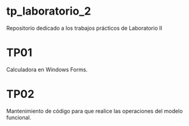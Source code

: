 # tp_laboratorio_2
Repositorio dedicado a los trabajos prácticos de Laboratorio II

# TP01
Calculadora en Windows Forms.

# TP02
Mantenimiento de código para que realice las operaciones del modelo funcional.
